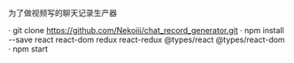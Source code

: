 为了做视频写的聊天记录生产器

· git clone https://github.com/Nekoiii/chat_record_generator.git
· npm install --save react react-dom redux react-redux @types/react @types/react-dom
· npm start
